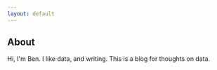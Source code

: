 ```yaml
---
layout: default
---
```


## [](#header-2)About

Hi, I'm Ben. I like data, and writing. This is a blog for thoughts on data.
